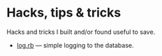 Hacks, tips & tricks
=====

Hacks and tricks I built and/or found useful to save.

* [log.rb](log.rb) — simple logging to the database. 
